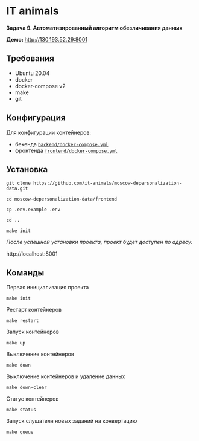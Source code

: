 # IT animals

<b>Задача 9. Автоматизированный алгоритм обезличивания данных</b>

<b>Демо: </b> http://130.193.52.29:8001

## Требования

- Ubuntu 20.04
- docker
- docker-compose v2
- make
- git

## Конфигурация

Для конфигурации контейнеров:
- бекенда [`backend/docker-compose.yml`](./backend/docker-compose.yml)
- фронтенда [`frontend/docker-compose.yml`](./frontend/docker-compose.yml)

## Установка

```shell
git clone https://github.com/it-animals/moscow-depersonalization-data.git
```

```shell
cd moscow-depersonalization-data/frontend
```

```shell
cp .env.example .env
```

```shell
cd ..
```

```shell
make init
```

<i>После успешной установки проекта, проект будет доступен по адресу:</i>

http://localhost:8001

## Команды

Первая инициализация проекта
```shell
make init
```

Рестарт контейнеров
```shell
make restart
```

Запуск контейнеров
```shell
make up
```

Выключение контейнеров
```shell
make down
```

Выключение контейнеров и удаление данных
```shell
make down-clear
```

Статус контейнеров
```shell
make status
```

Запуск слушателя новых заданий на конвертацию
```shell
make queue
```
